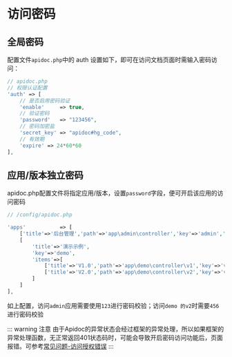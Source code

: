 

# 访问密码

## 全局密码

配置文件`apidoc.php`中的 auth 设置如下，即可在访问文档页面时需输入密码访问：

```php
// apidoc.php
// 权限认证配置
'auth' => [
    // 是否启用密码验证
    'enable'     => true,
    // 验证密码
    'password'   => "123456",
    // 密码加密盐
    'secret_key' => "apidoc#hg_code",
    // 有效期
    'expire' => 24*60*60
],
```

## 应用/版本独立密码

apidoc.php配置文件将指定应用/版本，设置`password`字段，便可开启该应用的访问密码

```php
// /config/apidoc.php

'apps'           => [
    ['title'=>'后台管理','path'=>'app\admin\controller','key'=>'admin','password'=>'123'],
    [
        'title'=>'演示示例',
        'key'=>'demo',
        'items'=>[
            ['title'=>'V1.0','path'=>'app\demo\controller\v1','key'=>'v1'],
            ['title'=>'V2.0','path'=>'app\demo\controller\v2','key'=>'v2','password'=>'456']
        ]
    ]
],
```

如上配置，访问`admin`应用需要使用`123`进行密码校验；访问`demo 的v2`时需要`456`进行密码校验

::: warning 注意
由于Apidoc的异常状态会经过框架的异常处理，所以如果框架的异常处理函数，无正常返回401状态码时，可能会导致开启密码访问功能后，页面报错。可参考[常见问题-访问授权错误](/help/problems/pageError.html#访问授权错误)
:::


